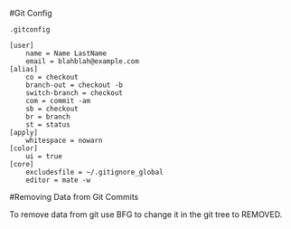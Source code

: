 #Git Config

`.gitconfig`

```{bash}
[user]
	name = Name LastName
	email = blahblah@example.com
[alias]
	co = checkout
	branch-out = checkout -b
	switch-branch = checkout
	com = commit -am
	sb = checkout
	br = branch
	st = status
[apply]
	whitespace = nowarn
[color]
	ui = true
[core]
	excludesfile = ~/.gitignore_global
	editor = mate -w
```  

#Removing Data from Git Commits

To remove data from git use BFG to change it in the git tree to REMOVED.